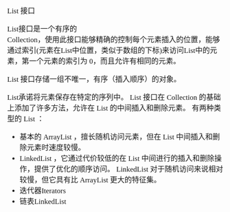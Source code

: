 <span  style="font-family: Simsun,serif; font-size: 17px; ">

List 接口   

List接口是一个有序的   
Collection，使用此接口能够精确的控制每个元素插入的位置，能够通过索引(元素在List中位置，类似于数组的下标)来访问List中的元素，第一个元素的索引为 0，而且允许有相同的元素。   

List 接口存储一组不唯一，有序（插入顺序）的对象。   

List承诺将元素保存在特定的序列中。 List 接口在 Collection 的基础上添加了许多方法，允许在 List 的中间插入和删除元素。
有两种类型的 List ：
- 基本的 ArrayList ，擅长随机访问元素，但在 List 中间插入和删除元素时速度较慢。
- LinkedList ，它通过代价较低的在 List 中间进行的插入和删除操作，提供了优化的顺序访问。 LinkedList 对于随机访问来说相对较慢，但它具有比 ArrayList 更大的特征集。
- 迭代器Iterators
- 链表LinkedList


</span>